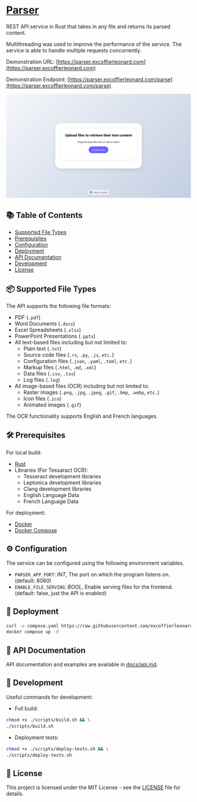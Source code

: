 # [Parser](https://parser.excoffierleonard.com)

REST API service in Rust that takes in any file and returns its parsed content.

Multithreading was used to improve the performance of the service. The service is able to handle multiple requests concurrently.

Demonstration URL: [https://parser.excoffierleonard.com](https://parser.excoffierleonard.com)

Demonstration Endpoint: [https://parser.excoffierleonard.com/parse](https://parser.excoffierleonard.com/parse)

![Website Preview](website_preview.png)

## 📚 Table of Contents

- [Supported File Types](#-supported-file-types)
- [Prerequisites](#-prerequisites)
- [Configuration](#-configuration)
- [Deployment](#-deployment)
- [API Documentation](#-api-documentation)
- [Development](#-development)
- [License](#-license)

## 📦 Supported File Types

The API supports the following file formats:

- PDF (`.pdf`)
- Word Documents (`.docx`)
- Excel Spreadsheets (`.xlsx`)
- PowerPoint Presentations (`.pptx`)
- All text-based files including but not limited to:
  - Plain text (`.txt`)
  - Source code files (`.rs`, `.py`, `.js`, `etc.`)
  - Configuration files (`.json`, `.yaml`, `.toml`, `etc.`)
  - Markup files (`.html`, `.md`, `.xml`)
  - Data files (`.csv`, `.tsv`)
  - Log files (`.log`)
- All image-based files (OCR) including but not limited to:
  - Raster images (`.png`, `.jpg`, `.jpeg`, `.gif`, `.bmp`, `.webp`, `etc.`)
  - Icon files (`.ico`)
  - Animated images (`.gif`)

The OCR functionality supports English and French languages.

## 🛠 Prerequisites

For local build:

- [Rust](https://www.rust-lang.org/learn/get-started)
- Libraries (For Tessaract OCR):
  - Tesseract development libraries
  - Leptonica development libraries
  - Clang development libraries
  - English Language Data
  - French Language Data

For deployment:

- [Docker](https://docs.docker.com/get-docker/)
- [Docker Compose](https://docs.docker.com/compose/install/)

## ⚙ Configuration

The service can be configured using the following environment variables.

- `PARSER_APP_PORT`: _INT_, The port on which the program listens on. (default: 8080)
- `ENABLE_FILE_SERVING`: _BOOL_, Enable serving files for the frontend. (default: false, just the API is enabled)

## 🚀 Deployment

```bash
curl -o compose.yaml https://raw.githubusercontent.com/excoffierleonard/parser/refs/heads/main/compose.yaml && \
docker compose up -d
```

## 📖 API Documentation

API documentation and examples are available in [docs/api.md](docs/api.md).

## 🧪 Development

Useful commands for development:

- Full build:

```bash
chmod +x ./scripts/build.sh && \
./scripts/build.sh
```

- Deployment tests:

```bash
chmod +x ./scripts/deploy-tests.sh && \
./scripts/deploy-tests.sh
```

## 📜 License

This project is licensed under the MIT License - see the [LICENSE](LICENSE) file for details.

